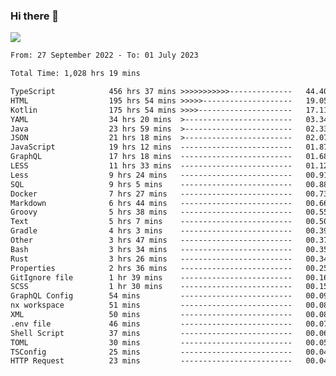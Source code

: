 ### Hi there 👋

<!--<a href="https://github.com/search?o=desc&q=author%3Abushiyi&s=committer-date&type=Commits">-->
<!--    <img align="center" height = "178" src="https://github-readme-stats.vercel.app/api?username=bushiyi&count_private=true&show_icons=true&theme=noctis_minimus&hide=contribs&include_all_commits=true" />-->
<!--</a>-->
<!--<a href="https://github.com/bushiyi?tab=repositories">-->
<!--    <img align="center" height = "178" src="https://github-readme-stats.vercel.app/api/top-langs/?username=bushiyi&count_private=true&theme=noctis_minimus" />-->
<!--</a>-->
 
<!-- [![Ashutosh's github activity graph](https://activity-graph.herokuapp.com/graph?username=bushiyi&theme=react&bg_color=1B2932&point=698B69&line=698B69)](https://github.com/ashutosh00710/github-readme-activity-graph)
 -->


![](https://raw.githubusercontent.com/bushiyi/bushiyi/master/assets/github-contribution-grid-snake.svg)

<!--START_SECTION:waka-->

```txt
From: 27 September 2022 - To: 01 July 2023

Total Time: 1,028 hrs 19 mins

TypeScript            456 hrs 37 mins >>>>>>>>>>>--------------   44.40 %
HTML                  195 hrs 54 mins >>>>>--------------------   19.05 %
Kotlin                175 hrs 54 mins >>>>---------------------   17.11 %
YAML                  34 hrs 20 mins  >------------------------   03.34 %
Java                  23 hrs 59 mins  >------------------------   02.33 %
JSON                  21 hrs 18 mins  >------------------------   02.07 %
JavaScript            19 hrs 12 mins  -------------------------   01.87 %
GraphQL               17 hrs 18 mins  -------------------------   01.68 %
LESS                  11 hrs 33 mins  -------------------------   01.12 %
Less                  9 hrs 24 mins   -------------------------   00.91 %
SQL                   9 hrs 5 mins    -------------------------   00.88 %
Docker                7 hrs 27 mins   -------------------------   00.73 %
Markdown              6 hrs 44 mins   -------------------------   00.66 %
Groovy                5 hrs 38 mins   -------------------------   00.55 %
Text                  5 hrs 7 mins    -------------------------   00.50 %
Gradle                4 hrs 3 mins    -------------------------   00.39 %
Other                 3 hrs 47 mins   -------------------------   00.37 %
Bash                  3 hrs 34 mins   -------------------------   00.35 %
Rust                  3 hrs 26 mins   -------------------------   00.34 %
Properties            2 hrs 36 mins   -------------------------   00.25 %
GitIgnore file        1 hr 39 mins    -------------------------   00.16 %
SCSS                  1 hr 30 mins    -------------------------   00.15 %
GraphQL Config        54 mins         -------------------------   00.09 %
nx workspace          51 mins         -------------------------   00.08 %
XML                   50 mins         -------------------------   00.08 %
.env file             46 mins         -------------------------   00.07 %
Shell Script          37 mins         -------------------------   00.06 %
TOML                  30 mins         -------------------------   00.05 %
TSConfig              25 mins         -------------------------   00.04 %
HTTP Request          23 mins         -------------------------   00.04 %
```

<!--END_SECTION:waka-->

